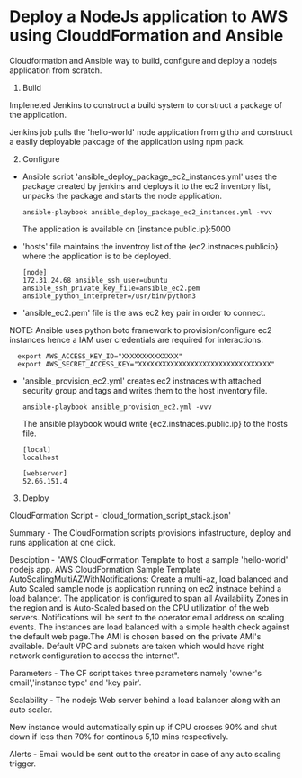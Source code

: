 # Deploy a NodeJs application to AWS using ClouddFormation and Ansible
Cloudformation and Ansible way to build, configure and deploy a nodejs application from scratch.

1. Build 

  Impleneted Jenkins to construct a build system to construct a package of the application.
  
  Jenkins job pulls the 'hello-world' node application from githb and construct a easily deployable pakcage of the application using npm   pack.




2. Configure

- Ansible script 'ansible_deploy_package_ec2_instances.yml' uses the package created by jenkins and deploys it to the ec2 inventory list, unpacks the package and starts the node application.


      ansible-playbook ansible_deploy_package_ec2_instances.yml -vvv


  The application is available on {instance.public.ip}:5000


- 'hosts' file maintains the inventroy list of the {ec2.instnaces.publicip} where the application is to be deployed.
                        
      [node]
      172.31.24.68 ansible_ssh_user=ubuntu ansible_ssh_private_key_file=ansible_ec2.pem ansible_python_interpreter=/usr/bin/python3


- 'ansible_ec2.pem' file is the aws ec2 key pair in order to connect.



NOTE: Ansible uses python boto framework to provision/configure ec2 instances hence a IAM user credentials are required for       interactions.

      export AWS_ACCESS_KEY_ID="XXXXXXXXXXXXXX"
      export AWS_SECRET_ACCESS_KEY="XXXXXXXXXXXXXXXXXXXXXXXXXXXXXXXXX"



- 'ansible_provision_ec2.yml' creates ec2 instnaces with attached security group and tags and writes them to the host inventory file.
  
  
      ansible-playbook ansible_provision_ec2.yml -vvv

  
  The ansible playbook would write {ec2.instnaces.public.ip} to the hosts file.

      [local]
      localhost

      [webserver]
      52.66.151.4



3. Deploy

  CloudFormation Script - 'cloud_formation_script_stack.json'

  Summary - The CloudFormation scripts provisions infastructure, deploy and runs application at one click.

  Desciption - "AWS CloudFormation Template to host a sample 'hello-world' nodejs app. AWS CloudFormation Sample Template   AutoScalingMultiAZWithNotifications: Create a multi-az, load balanced and Auto Scaled sample node js application running on ec2 instnace behind a load balancer. The application is configured to span all Availability Zones in the region and is Auto-Scaled based on the CPU utilization of the web servers. Notifications will be sent to the operator email address on scaling events. The instances are load balanced with a simple health check against the default web page.The AMI is chosen based on the private AMI's available. Default VPC and subnets are taken which would have right network configuration to access the internet".

  Parameters - The CF script takes three parameters namely 'owner's email','instance type' and 'key pair'.

  Scalability - The nodejs Web server behind a load balancer along with an auto scaler.
              
  New instance would automatically spin up if CPU crosses 90% and shut down if less than 70% for continous 5,10 mins respectively.

  Alerts - Email would be sent out to the creator in case of any auto scaling trigger.

